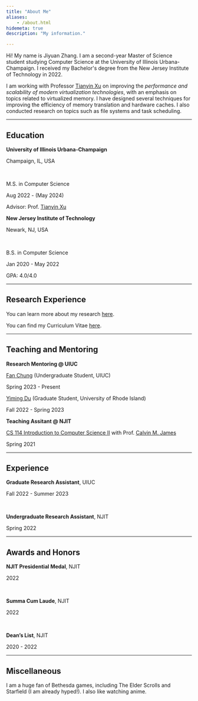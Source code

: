 ```yaml
---
title: "About Me"
aliases:
    - /about.html
hidemeta: true
description: "My information."

---
```


Hi! My name is Jiyuan Zhang. I am a second-year Master of Science student studying Computer Science at the University of Illinois Urbana-Champaign. I received my Bachelor's degree from the New Jersey Institute of Technology in 2022.

I am working with Professor [Tianyin Xu](https://tianyin.github.io/) on improving the _performance and scalability of modern virtualization technologies_, with an emphasis on topics related to virtualized memory. I have designed several techniques for improving the efficiency of memory translation and hardware caches. I also conducted research on topics such as file systems and task scheduling.

---

## Education

<p class="text-left"><b>University of Illinois Urbana-Champaign</b></p> <p class="text-right">Champaign, IL, USA</p>
<br/>
<p class="text-left">M.S. in Computer Science</p> <p class="text-right">Aug 2022 - (May 2024)</p>

Advisor: Prof. [Tianyin Xu](https://tianyin.github.io/)

<p class="text-left"><b>New Jersey Institute of Technology</b></p> <p class="text-right">Newark, NJ, USA</p>
<br/>
<p class="text-left">B.S. in Computer Science</p> <p class="text-right">Jan 2020 - May 2022</p>

GPA: 4.0/4.0

---

## Research Experience

You can learn more about my research [here](/researcher/).

You can find my Curriculum Vitae [here](/cv.pdf).

---

## Teaching and Mentoring

__Research Mentoring @ UIUC__

<p class="text-left"><a href="https://www.linkedin.com/in/fan-chung-8637741a4/">Fan Chung</a> (Undergraduate Student, UIUC)</p> <p class="text-right">Spring 2023 - Present</p>

<p class="text-left"><a href="https://www.linkedin.com/in/yiming-du-901428214">Yiming Du</a> (Graduate Student, University of Rhode Island)</p> <p class="text-right">Fall 2022 - Spring 2023</p>

__Teaching Assitant @ NJIT__

<p class="text-left"><a href="https://digitalcommons.njit.edu/cgi/viewcontent.cgi?article=1068&context=cs-syllabi">CS 114 Introduction to Computer Science II</a> with Prof. <a href="https://people.njit.edu/faculty/calvin">Calvin M. James</a></p> <p class="text-right">Spring 2021</p>

---

## Experience

<p class="text-left"><b>Graduate Research Assistant</b>, UIUC</p> <p class="text-right">Fall 2022 - Summer 2023</p>
<br/>
<p class="text-left"><b>Undergraduate Research Assistant</b>, NJIT</p> <p class="text-right">Spring 2022</p>

---

## Awards and Honors

<p class="text-left"><b>NJIT Presidential Medal</b>, NJIT</p> <p class="text-right">2022</p>
<br/>
<p class="text-left"><b>Summa Cum Laude</b>, NJIT</p> <p class="text-right">2022</p>
<br/>
<p class="text-left"><b>Dean’s List</b>, NJIT</p> <p class="text-right">2020 - 2022</p>

---

## Miscellaneous

I am a huge fan of Bethesda games, including The Elder Scrolls and Starfield (I am already hyped!). I also like watching anime.
